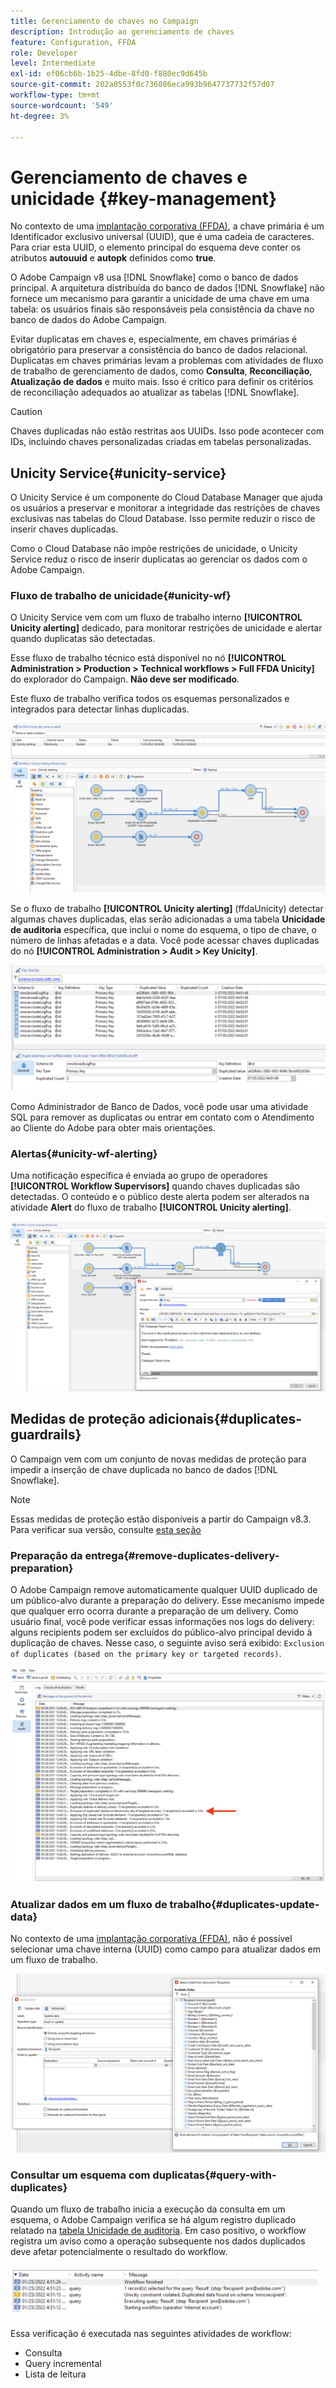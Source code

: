 ```yaml
---
title: Gerenciamento de chaves no Campaign
description: Introdução ao gerenciamento de chaves
feature: Configuration, FFDA
role: Developer
level: Intermediate
exl-id: ef06cb6b-1b25-4dbe-8fd0-f880ec9d645b
source-git-commit: 202a0553f0c736086eca993b9647737732f57d07
workflow-type: tm+mt
source-wordcount: '549'
ht-degree: 3%

---
```


# Gerenciamento de chaves e unicidade {#key-management}

No contexto de uma [implantação corporativa (FFDA)](enterprise-deployment.md), a chave primária é um Identificador exclusivo universal (UUID), que é uma cadeia de caracteres. Para criar esta UUID, o elemento principal do esquema deve conter os atributos **autouuid** e **autopk** definidos como **true**.

O Adobe Campaign v8 usa [!DNL Snowflake] como o banco de dados principal. A arquitetura distribuída do banco de dados [!DNL Snowflake] não fornece um mecanismo para garantir a unicidade de uma chave em uma tabela: os usuários finais são responsáveis pela consistência da chave no banco de dados do Adobe Campaign.

Evitar duplicatas em chaves e, especialmente, em chaves primárias é obrigatório para preservar a consistência do banco de dados relacional. Duplicatas em chaves primárias levam a problemas com atividades de fluxo de trabalho de gerenciamento de dados, como **Consulta**, **Reconciliação**, **Atualização de dados** e muito mais. Isso é crítico para definir os critérios de reconciliação adequados ao atualizar as tabelas [!DNL Snowflake].


>[!CAUTION]
>
>Chaves duplicadas não estão restritas aos UUIDs. Isso pode acontecer com IDs, incluindo chaves personalizadas criadas em tabelas personalizadas.


## Unicity Service{#unicity-service}

O Unicity Service é um componente do Cloud Database Manager que ajuda os usuários a preservar e monitorar a integridade das restrições de chaves exclusivas nas tabelas do Cloud Database. Isso permite reduzir o risco de inserir chaves duplicadas.

Como o Cloud Database não impõe restrições de unicidade, o Unicity Service reduz o risco de inserir duplicatas ao gerenciar os dados com o Adobe Campaign.

### Fluxo de trabalho de unicidade{#unicity-wf}

O Unicity Service vem com um fluxo de trabalho interno **[!UICONTROL Unicity alerting]** dedicado, para monitorar restrições de unicidade e alertar quando duplicatas são detectadas.

Esse fluxo de trabalho técnico está disponível no nó **[!UICONTROL Administration > Production > Technical workflows > Full FFDA Unicity]** do explorador do Campaign. **Não deve ser modificado**.

Este fluxo de trabalho verifica todos os esquemas personalizados e integrados para detectar linhas duplicadas.

![](assets/unicity-alerting-wf.png)

Se o fluxo de trabalho **[!UICONTROL Unicity alerting]** (ffdaUnicity) detectar algumas chaves duplicadas, elas serão adicionadas a uma tabela **Unicidade de auditoria** específica, que inclui o nome do esquema, o tipo de chave, o número de linhas afetadas e a data. Você pode acessar chaves duplicadas do nó **[!UICONTROL Administration > Audit > Key Unicity]**.

![](assets/unicity-table.png)

Como Administrador de Banco de Dados, você pode usar uma atividade SQL para remover as duplicatas ou entrar em contato com o Atendimento ao Cliente do Adobe para obter mais orientações.

### Alertas{#unicity-wf-alerting}

Uma notificação específica é enviada ao grupo de operadores **[!UICONTROL Workflow Supervisors]** quando chaves duplicadas são detectadas. O conteúdo e o público deste alerta podem ser alterados na atividade **Alert** do fluxo de trabalho **[!UICONTROL Unicity alerting]**.

![](assets/wf-alert-activity.png)


## Medidas de proteção adicionais{#duplicates-guardrails}

O Campaign vem com um conjunto de novas medidas de proteção para impedir a inserção de chave duplicada no banco de dados [!DNL Snowflake].

>[!NOTE]
>
>Essas medidas de proteção estão disponíveis a partir do Campaign v8.3. Para verificar sua versão, consulte [esta seção](../start/compatibility-matrix.md#how-to-check-your-campaign-version-and-buildversion)

### Preparação da entrega{#remove-duplicates-delivery-preparation}

O Adobe Campaign remove automaticamente qualquer UUID duplicado de um público-alvo durante a preparação do delivery. Esse mecanismo impede que qualquer erro ocorra durante a preparação de um delivery. Como usuário final, você pode verificar essas informações nos logs do delivery: alguns recipients podem ser excluídos do público-alvo principal devido à duplicação de chaves. Nesse caso, o seguinte aviso será exibido: `Exclusion of duplicates (based on the primary key or targeted records)`.

![](assets/exclusion-duplicates-log.png)

### Atualizar dados em um fluxo de trabalho{#duplicates-update-data}

No contexto de uma [implantação corporativa (FFDA)](enterprise-deployment.md), não é possível selecionar uma chave interna (UUID) como campo para atualizar dados em um fluxo de trabalho.

![](assets/update-data-no-internal-key.png)

### Consultar um esquema com duplicatas{#query-with-duplicates}

Quando um fluxo de trabalho inicia a execução da consulta em um esquema, o Adobe Campaign verifica se há algum registro duplicado relatado na [tabela Unicidade de auditoria](#unicity-wf). Em caso positivo, o workflow registra um aviso como a operação subsequente nos dados duplicados deve afetar potencialmente o resultado do workflow.

![](assets/query-with-duplicates.png)

Essa verificação é executada nas seguintes atividades de workflow:

* Consulta
* Query incremental
* Lista de leitura